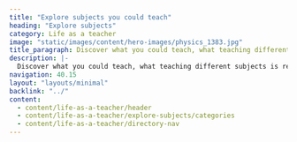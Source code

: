 ```yaml
---
title: "Explore subjects you could teach"
heading: "Explore subjects"
category: Life as a teacher
image: "static/images/content/hero-images/physics_1383.jpg"
title_paragraph: Discover what you could teach, what teaching different subjects is really like, and how to take your next steps to become a teacher.
description: |-
  Discover what you could teach, what teaching different subjects is really like, and how to take your next steps to become a teacher.
navigation: 40.15
layout: "layouts/minimal"
backlink: "../"
content:
  - content/life-as-a-teacher/header
  - content/life-as-a-teacher/explore-subjects/categories
  - content/life-as-a-teacher/directory-nav
---
```

